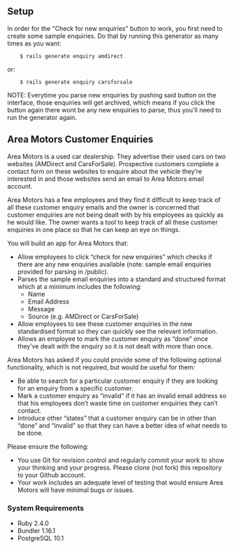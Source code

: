 ## Setup

In order for the "Check for new enquiries" button to work, you first need to create some sample enquiries. Do that by running this generator as many times as you want:

        $ rails generate enquiry amdirect

or:

        $ rails generate enquiry carsforsale

NOTE: Everytime you parse new enquiries by pushing said button on the interface, those enquiries will get archived, which means if you click the button again there wont be any new enquiries to parse, thus you'll need to run the generator again.


## Area Motors Customer Enquiries

Area Motors is a used car dealership. They advertise their used cars on two websites (AMDirect and CarsForSale). Prospective customers complete a contact form on these websites to enquire about the vehicle they’re interested in and those websites send an email to Area Motors email account.

Area Motors has a few employees and they find it difficult to keep track of all these customer enquiry emails and the owner is concerned that customer enquiries are not being dealt with by his employees as quickly as he would like. The owner wants a tool to keep track of all these customer enquiries in one place so that he can keep an eye on things.

You will build an app for Area Motors that:

- Allow employees to click “check for new enquiries” which checks if there are any new enquiries available (note: sample email enquiries provided for parsing in /public).
- Parses the sample email enquiries into a standard and structured format which at a minimum includes the following:
  - Name
  - Email Address
  - Message
  - Source (e.g. AMDirect or CarsForSale)
- Allow employees to see these customer enquiries in the new standardised format so they can quickly see the relevant information.
- Allows an employee to mark the customer enquiry as “done” once they’ve dealt with the enquiry so it is not dealt with more than once.

Area Motors has asked if you could provide some of the following optional functionality, which is not required, but would be useful for them:

- Be able to search for a particular customer enquiry if they are looking for an enquiry from a specific customer.
- Mark a customer enquiry as “invalid” if it has an invalid email address so that his employees don’t waste time on customer enquiries they can’t contact.
- Introduce other “states” that a customer enquiry can be in other than “done” and “invalid” so that they can have a better idea of what needs to be done.

Please ensure the following:

- You use Git for revision control and regularly commit your work to show your thinking and your progress. Please clone (not fork) this repository to your Github account.
- Your work includes an adequate level of testing that would ensure Area Motors will have minimal bugs or issues.

### System Requirements

- Ruby 2.4.0
- Bundler 1.16.1
- PostgreSQL 10.1
